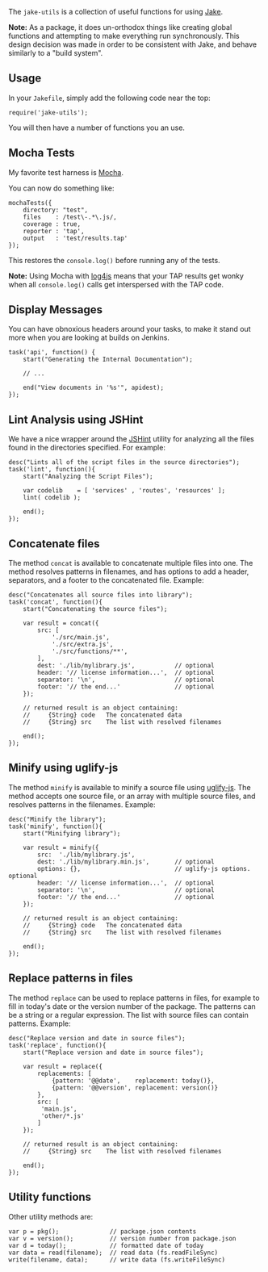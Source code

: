 The `jake-utils` is a collection of useful functions for using [Jake][3].

**Note:** As a package, it does un-orthodox things like creating
global functions and attempting to make everything run synchronously.
This design decision was made in order to be consistent with Jake, and
behave similarly to a "build system".

  [3]: https://github.com/isaacs/node-jake
  
Usage
-----

In your `Jakefile`, simply add the following code near the top:

    require('jake-utils');

You will then have a number of functions you an use.


Mocha Tests
-----------

My favorite test harness is [Mocha][1]. 

You can now do something like:

    mochaTests({
        directory: "test",
        files    : /test\-.*\.js/,
        coverage : true,
        reporter : 'tap',
        output   : 'test/results.tap'
    });

This restores the `console.log()` before running any of the tests.

**Note:** Using Mocha with [log4js][2] means that your TAP results get wonky
when all `console.log()` calls get interspersed with the TAP code.

 [1]: https://github.com/visionmedia/mocha
 [2]: http://log4js.berlios.de/
 
 
Display Messages
----------------

You can have obnoxious headers around your tasks, to make it stand out
more when you are looking at builds on Jenkins.

    task('api', function() {
        start("Generating the Internal Documentation");
    
        // ...
        
        end("View documents in '%s'", apidest);
    });


Lint Analysis using JSHint
--------------------------

We have a nice wrapper around the [JSHint][4] utility for analyzing all
the files found in the directories specified. For example:

    desc("Lints all of the script files in the source directories");
    task('lint', function(){
        start("Analyzing the Script Files");
    
        var codelib    = [ 'services' , 'routes', 'resources' ];
        lint( codelib );
    
        end();
    });
    
  [4]: https://github.com/jshint/node-jshint/


Concatenate files
--------------------------

The method `concat` is available to concatenate multiple files into one.
The method resolves patterns in filenames, and has options to add a header,
separators, and a footer to the concatenated file. Example:

    desc("Concatenates all source files into library");
    task('concat', function(){
        start("Concatenating the source files");

        var result = concat({
            src: [
                './src/main.js',
                './src/extra.js',
                './src/functions/**',
            ],
            dest: './lib/mylibrary.js',           // optional
            header: '// license information...',  // optional
            separator: '\n',                      // optional
            footer: '// the end...'               // optional
        });

        // returned result is an object containing:
        //     {String} code   The concatenated data
        //     {String} src    The list with resolved filenames

        end();
    });


Minify using uglify-js
--------------------------

The method `minify` is available to minify a source file using [uglify-js][5].
The method accepts one source file, or an array with multiple source files, and
resolves patterns in the filenames. Example:

    desc("Minify the library");
    task('minify', function(){
        start("Minifying library");

        var result = minify({
            src:  './lib/mylibrary.js',
            dest: './lib/mylibrary.min.js',       // optional
            options: {},                          // uglify-js options. optional
            header: '// license information...',  // optional
            separator: '\n',                      // optional
            footer: '// the end...'               // optional
        });

        // returned result is an object containing:
        //     {String} code   The concatenated data
        //     {String} src    The list with resolved filenames

        end();
    });

  [5]: https://github.com/mishoo/UglifyJS2


Replace patterns in files
--------------------------

The method `replace` can be used to replace patterns in files, for example to
fill in today's date or the version number of the package. The patterns can
be a string or a regular expression. The list with source files can contain
patterns. Example:

    desc("Replace version and date in source files");
    task('replace', function(){
        start("Replace version and date in source files");

        var result = replace({
            replacements: [
                {pattern: '@@date',    replacement: today()},
                {pattern: '@@version', replacement: version()}
            },
            src: [
             'main.js',
             'other/*.js'
            ]
        });

        // returned result is an object containing:
        //     {String} src    The list with resolved filenames

        end();
    });

  [5]: https://github.com/mishoo/UglifyJS2


Utility functions
--------------------------

Other utility methods are:

    var p = pkg();              // package.json contents
    var v = version();          // version number from package.json
    var d = today();            // formatted date of today
    var data = read(filename);  // read data (fs.readFileSync)
    write(filename, data);      // write data (fs.writeFileSync)
